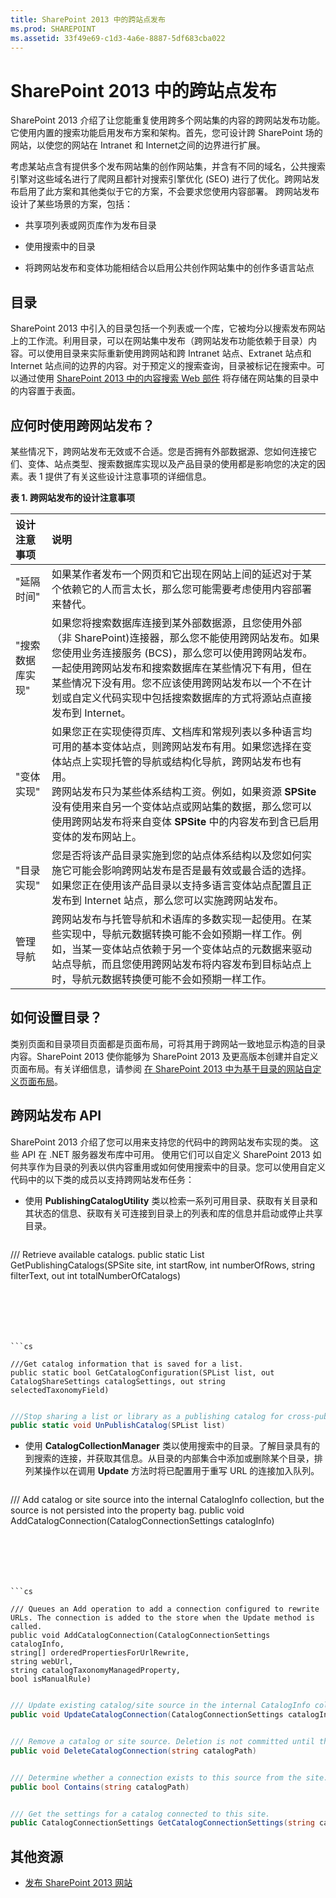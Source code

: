 ```yaml
---
title: SharePoint 2013 中的跨站点发布
ms.prod: SHAREPOINT
ms.assetid: 33f49e69-c1d3-4a6e-8887-5df683cba022
---
```



# SharePoint 2013 中的跨站点发布

SharePoint 2013 介绍了让您能重复使用跨多个网站集的内容的跨网站发布功能。它使用内置的搜索功能启用发布方案和架构。首先，您可设计跨 SharePoint 场的网站，以使您的网站在 Intranet 和 Internet之间的边界进行扩展。
  
    
    

考虑某站点含有提供多个发布网站集的创作网站集，并含有不同的域名，公共搜索引擎对这些域名进行了爬网且都针对搜索引擎优化 (SEO) 进行了优化。跨网站发布启用了此方案和其他类似于它的方案，不会要求您使用内容部署。
跨网站发布设计了某些场景的方案，包括：
  
    
    


- 共享项列表或网页库作为发布目录
    
  
- 使用搜索中的目录
    
  
- 将跨网站发布和变体功能相结合以启用公共创作网站集中的创作多语言站点
    
  

## 目录
<a name="SP15_CrossSitePublising_Catalog"> </a>

SharePoint 2013 中引入的目录包括一个列表或一个库，它被均分以搜索发布网站上的工作流。利用目录，可以在网站集中发布（跨网站发布功能依赖于目录）内容。可以使用目录来实际重新使用跨网站和跨 Intranet 站点、Extranet 站点和 Internet 站点间的边界的内容。对于预定义的搜索查询，目录被标记在搜索中。可以通过使用  [SharePoint 2013 中的内容搜索 Web 部件](content-search-web-part-in-sharepoint-2013.md) 将存储在网站集的目录中的内容置于表面。
  
    
    

## 应何时使用跨网站发布？
<a name="SP15_CrossSitePublising_WhenShouldIUseCrossSitePublishing"> </a>

某些情况下，跨网站发布无效或不合适。您是否拥有外部数据源、您如何连接它们、变体、站点类型、搜索数据库实现以及产品目录的使用都是影响您的决定的因素。表 1 提供了有关这些设计注意事项的详细信息。
  
    
    

**表 1. 跨网站发布的设计注意事项**


|**设计注意事项**|**说明**|
|:-----|:-----|
|"延隔时间"  <br/> |如果某作者发布一个网页和它出现在网站上间的延迟对于某个依赖它的人而言太长，那么您可能需要考虑使用内容部署来替代。  <br/> |
|"搜索数据库实现"  <br/> |如果您将搜索数据库连接到某外部数据源，且您使用外部（非 SharePoint)连接器，那么您不能使用跨网站发布。如果您使用业务连接服务 (BCS)，那么您可以使用跨网站发布。  <br/> 一起使用跨网站发布和搜索数据库在某些情况下有用，但在某些情况下没有用。您不应该使用跨网站发布以一个不在计划或自定义代码实现中包括搜索数据库的方式将源站点直接发布到 Internet。  <br/> |
|"变体实现"  <br/> |如果您正在实现使得页库、文档库和常规列表以多种语言均可用的基本变体站点，则跨网站发布有用。如果您选择在变体站点上实现托管的导航或结构化导航，跨网站发布也有用。  <br/> 跨网站发布只为某些体系结构工资。例如，如果资源 **SPSite** 没有使用来自另一个变体站点或网站集的数据，那么您可以使用跨网站发布将来自变体 **SPSite** 中的内容发布到含已启用变体的发布网站上。 <br/> |
|"目录实现"  <br/> |您是否将该产品目录实施到您的站点体系结构以及您如何实施它可能会影响跨网站发布是否是最有效或最合适的选择。如果您正在使用该产品目录以支持多语言变体站点配置且正发布到 Internet 站点，那么您可以实施跨网站发布。  <br/> |
|管理导航  <br/> |跨网站发布与托管导航和术语库的多数实现一起使用。在某些实现中，导航元数据转换可能不会如预期一样工作。例如，当某一变体站点依赖于另一个变体站点的元数据来驱动站点导航，而且您使用跨网站发布将内容发布到目标站点上时，导航元数据转换便可能不会如预期一样工作。  <br/> |
   

## 如何设置目录？
<a name="SP15_CrossSitePublising_WhenShouldIUseCrossSitePublishing"> </a>

类别页面和目录项目页面都是页面布局，可将其用于跨网站一致地显示构造的目录内容。SharePoint 2013 使你能够为 SharePoint 2013 及更高版本创建并自定义页面布局。有关详细信息，请参阅 [在 SharePoint 2013 中为基于目录的网站自定义页面布局](https://msdn.microsoft.com/zh-cn/library/office/dn144674.aspx
)。
  
    
    

## 跨网站发布 API
<a name="SP15_CrossSitePublising_CrossSitePublishingAPIs"> </a>

SharePoint 2013 介绍了您可以用来支持您的代码中的跨网站发布实现的类。 这些 API 在 .NET 服务器发布库中可用。 使用它们可以自定义 SharePoint 2013 如何共享作为目录的列表以供内容重用或如何使用搜索中的目录。您可以使用自定义代码中的以下类的成员以支持跨网站发布任务：
  
    
    

- 使用 **PublishingCatalogUtility** 类以检索一系列可用目录、获取有关目录和其状态的信息、获取有关可连接到目录上的列表和库的信息并启动或停止共享目录。
    
    
    


  ```cs
  
/// Retrieve available catalogs.
public static List<CatalogConnectionSettings> GetPublishingCatalogs(SPSite site, int startRow, int numberOfRows, string filterText, out int totalNumberOfCatalogs)
  ```


    
    


  ```cs
  
///Get catalog information that is saved for a list.
public static bool GetCatalogConfiguration(SPList list, out CatalogShareSettings catalogSettings, out string selectedTaxonomyField)
  ```


    
    


  ```cs
  
///Stop sharing a list or library as a publishing catalog for cross-publishing content reuse.
public static void UnPublishCatalog(SPList list)
  ```

- 使用 **CatalogCollectionManager** 类以使用搜索中的目录。了解目录具有的到搜索的连接，并获取其信息。从目录的内部集合中添加或删除某个目录，排列某操作以在调用 **Update** 方法时将已配置用于重写 URL 的连接加入队列。
    
    
    


  ```cs
  
/// Add catalog or site source into the internal CatalogInfo collection, but the source is not persisted into the property bag.
public void AddCatalogConnection(CatalogConnectionSettings catalogInfo)
  ```


    
    


  ```cs
  
/// Queues an Add operation to add a connection configured to rewrite URLs. The connection is added to the store when the Update method is called.
public void AddCatalogConnection(CatalogConnectionSettings catalogInfo, 
string[] orderedPropertiesForUrlRewrite,
string webUrl, 
string catalogTaxonomyManagedProperty,
bool isManualRule)
  ```


    
    


  ```cs
  
/// Update existing catalog/site source in the internal CatalogInfo collection. Edits are not committed until the Update method is called.
public void UpdateCatalogConnection(CatalogConnectionSettings catalogInfo)
  ```


    
    


  ```cs
  
/// Remove a catalog or site source. Deletion is not committed until the Update method is called.
public void DeleteCatalogConnection(string catalogPath)
  ```


    
    


  ```cs
  
/// Determine whether a connection exists to this source from the site.
public bool Contains(string catalogPath)
  ```


    
    


  ```cs
  
/// Get the settings for a catalog connected to this site.
public CatalogConnectionSettings GetCatalogConnectionSettings(string catalogPath)
  ```


## 其他资源
<a name="bk_addresources"> </a>


-  [发布 SharePoint 2013 网站](publish-sharepoint-2013-sites.md)
    
  

